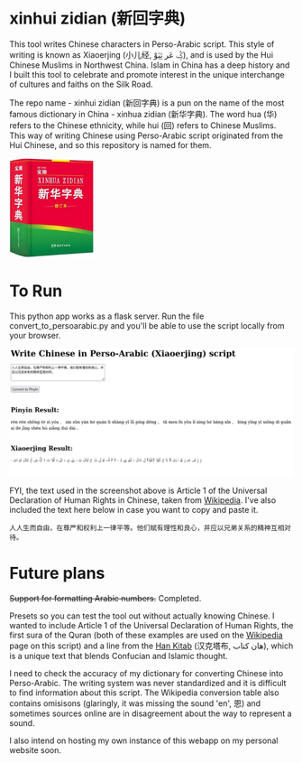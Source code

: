xinhui zidian (新回字典)
=======================

This tool writes Chinese characters in Perso-Arabic script. This style of writing is known as Xiaoerjing (小儿经, ثِیَوْ‎ عَر‎ ݣٍْ‎), and is used by the Hui Chinese Muslims in Northwest China. Islam in China has a deep history and I built this tool to celebrate and promote interest in the unique interchange of cultures and faiths on the Silk Road. 

The repo name - xinhui zidian (新回字典) is a pun on the name of the most famous dictionary in China - xinhua zidian (新华字典). The word hua (华) refers to the Chinese ethnicity, while hui (回) refers to Chinese Muslims. This way of writing Chinese using Perso-Arabic script originated from the Hui Chinese, and so this repository is named for them.  

<img src="img.png" width="30%" />

To Run
========
This python app works as a flask server. Run the file convert_to_persoarabic.py and you'll be able to use the script locally from your browser.

![img_1.png](img_1.png)

FYI, the text used in the screenshot above is Article 1 of the Universal Declaration of Human Rights in Chinese, taken from [Wikipedia](https://en.wikipedia.org/wiki/Xiao%27erjing#Example). I've also included the text here below in case you want to copy and paste it. 

```人人生而自由，在尊严和权利上一律平等。他们赋有理性和良心，并应以兄弟关系的精神互相对待。```

Future plans
==============
~~Support for formatting Arabic numbers.~~ Completed. 

Presets so you can test the tool out without actually knowing Chinese. I wanted to include Article 1 of the Universal Declaration of Human Rights, the first sura of the Quran (both of these examples are used on the [Wikipedia](https://en.wikipedia.org/wiki/Xiao%27erjing#Example) page on this script) and a line from the [Han Kitab](https://en.wikipedia.org/wiki/Han_Kitab) (汉克塔布, هان کتاب), which is a unique text that blends Confucian and Islamic thought. 

I need to check the accuracy of my dictionary for converting Chinese into Perso-Arabic. The writing system was never standardized and it is difficult to find information about this script. The Wikipedia conversion table also contains omisisons (glaringly, it was missing the sound 'en', 恩) and sometimes sources online are in disagreement about the way to represent a sound. 

I also intend on hosting my own instance of this webapp on my personal website soon. 
